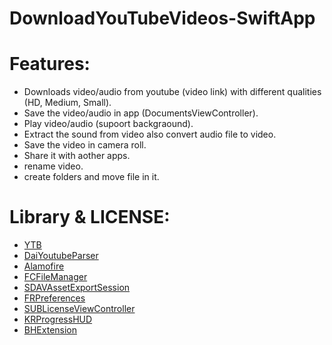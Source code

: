 # DownloadYouTubeVideos-SwiftApp

# Features:
- Downloads video/audio from youtube (video link) with different qualities (HD, Medium, Small).
- Save the video/audio in app (DocumentsViewController).
- Play video/audio (supoort backgraound).
- Extract the sound from video also convert audio file to video.
- Save the video in camera roll.
- Share it with aother apps.
- rename video.
- create folders and move file in it.

# Library & LICENSE:
- [YTB](https://github.com/ovrchk/YTB)
- [DaiYoutubeParser](https://github.com/DaidoujiChen/DaiYoutubeParser)
- [Alamofire](https://github.com/Alamofire/Alamofire)
- [FCFileManager](https://github.com/fabiocaccamo/FCFileManager)
- [SDAVAssetExportSession](https://github.com/rs/SDAVAssetExportSession)
- [FRPreferences](https://github.com/FouadRaheb/FRPreferences)
- [SUBLicenseViewController](https://github.com/insanj/SUBLicenseViewController)
- [KRProgressHUD](https://github.com/krimpedance/KRProgressHUD/)
- [BHExtension](https://github.com/BandarHL/BHExtension)
